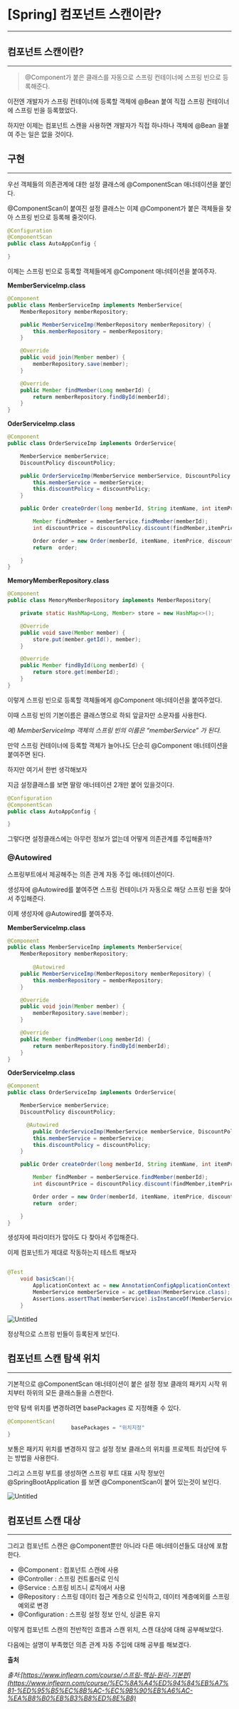 # [Spring] 컴포넌트 스캔이란?

---

## 컴포넌트 스캔이란?

---

> @Component가 붙은 클래스를 자동으로 스프링 컨테이너에 스프링 빈으로 등록해준다.
> 

이전엔 개발자가 스프링 컨테이너에 등록할 객체에 @Bean 붙여 직접 스프링 컨테이너에 스프링 빈을 등록했었다.

하지만 이제는 컴포넌트 스캔을 사용하면 개발자가 직접 하나하나 객체에 @Bean 을붙여 주는 일은 없을 것이다.

 

## 구현

---

우선 객체들의 의존관계에 대한 설정 클래스에 @ComponentScan 애너테이션을 붙인다.

@ComponentScan이 붙여진 설정 클래스는 이제 @Component가 붙은 객체들을 찾아 스프링 빈으로 등록해 줄것이다. 

```java
@Configuration
@ComponentScan
public class AutoAppConfig {

}
```

이제는 스프링 빈으로 등록할 객체들에게 @Component 애너테이션을 붙여주자.

**MemberServiceImp.class**

```java
@Component
public class MemberServiceImp implements MemberService{
    MemberRepository memberRepository;

    public MemberServiceImp(MemberRepository memberRepository) {
        this.memberRepository = memberRepository;
    }

    @Override
    public void join(Member member) {
        memberRepository.save(member);
    }

    @Override
    public Member findMember(Long memberId) {
        return memberRepository.findById(memberId);
    }
}
```

**OderServiceImp.class**

```java
@Component
public class OrderServiceImp implements OrderService{

    MemberService memberService;
    DiscountPolicy discountPolicy;

    public OrderServiceImp(MemberService memberService, DiscountPolicy discountPolicy){
        this.memberService = memberService;
        this.discountPolicy = discountPolicy;
    }

    public Order createOrder(long memberId, String itemName, int itemPrice) {

        Member findMember = memberService.findMember(memberId);
        int discountPrice = discountPolicy.discount(findMember,itemPrice);

        Order order = new Order(memberId, itemName, itemPrice, discountPrice);
        return  order;

    }
}
```

**MemoryMemberRepository.class**

```java
@Component
public class MemoryMemberRepository implements MemberRepository{

    private static HashMap<Long, Member> store = new HashMap<>();

    @Override
    public void save(Member member) {
        store.put(member.getId(), member);
    }

    @Override
    public Member findById(Long memberId) {
        return store.get(memberId);
    }
}
```

이렇게 스프링 빈으로 등록할 객체들에게 @Component 애너테이션을 붙여주었다.

이때 스프링 빈의 기본이름은 클래스명으로 하되 앞글자만 소문자를 사용한다.

*예) MemberServiceImp 객체의 스프링 빈의 이름은 “memberService” 가 된다.*

만약 스프링 컨테이너에 등록할 객체가 늘어나도 단순히 @Component 애너테이션을 붙여주면 된다.

하지만 여기서 한번 생각해보자

지금 설정클래스를 보면 딸랑 애너테이션 2개만 붙어 있을것이다.

```java
@Configuration
@ComponentScan
public class AutoAppConfig {

}
```

그렇다면 설정클래스에는 아무런 정보가 없는데 어떻게 의존관계를 주입해줄까?

### @Autowired

스프링부트에서 제공해주는 의존 관계 자동 주입 애너테이션이다.

생성자에 @Autowired를 붙여주면 스프링 컨테이너가 자동으로 해당 스프링 빈을 찾아서 주입해준다.

이제 생성자에 @Autowired를 붙여주자.

**MemberServiceImp.class**

```java
@Component
public class MemberServiceImp implements MemberService{
    MemberRepository memberRepository;
	
		@Autowired
    public MemberServiceImp(MemberRepository memberRepository) {
        this.memberRepository = memberRepository;
    }

    @Override
    public void join(Member member) {
        memberRepository.save(member);
    }

    @Override
    public Member findMember(Long memberId) {
        return memberRepository.findById(memberId);
    }
}
```

**OderServiceImp.class**

```java
@Component
public class OrderServiceImp implements OrderService{

    MemberService memberService;
    DiscountPolicy discountPolicy;

	  @Autowired
		public OrderServiceImp(MemberService memberService, DiscountPolicy discountPolicy){
        this.memberService = memberService;
        this.discountPolicy = discountPolicy;
    }

    public Order createOrder(long memberId, String itemName, int itemPrice) {

        Member findMember = memberService.findMember(memberId);
        int discountPrice = discountPolicy.discount(findMember,itemPrice);

        Order order = new Order(memberId, itemName, itemPrice, discountPrice);
        return  order;

    }
}
```

생성자에 파라미터가 많아도 다 찾아서 주입해준다.

이제 컴포넌트가 제대로 작동하는지 테스트 해보자

```java

@Test
    void basicScan(){
        ApplicationContext ac = new AnnotationConfigApplicationContext(AutoAppConfig.class);
        MemberService memberService = ac.getBean(MemberService.class);
        Assertions.assertThat(memberService).isInstanceOf(MemberService.class);
    }
```

![Untitled](%5BSpring%5D%20%E1%84%8F%E1%85%A5%E1%86%B7%E1%84%91%E1%85%A9%E1%84%82%E1%85%A5%E1%86%AB%E1%84%90%E1%85%B3%20%E1%84%89%E1%85%B3%E1%84%8F%E1%85%A2%E1%86%AB%E1%84%8B%E1%85%B5%E1%84%85%E1%85%A1%E1%86%AB%20f3d532d8b6fc42d99ce224e648d99b6d/Untitled.png)

정상적으로 스프링 빈들이 등록된게 보인다.

## 컴포넌트 스캔 탐색 위치

---

기본적으로 @ComponentScan 애너테이션이 붙은 설정 정보 클래의 패키지 시작 위치부터 하위의 모든 클래스들을 스캔한다.

만약 탐색 위치를 변경하려면 basePackages 로 지정해줄 수 있다.

```java
@ComponentScan(
					basePackages = "위치지정"
}
```

보통은 패키지 위치를 변경하지 않고 설정 정보 클래스의 위치를 프로젝트 최상단에 두는 방법을 사용한다.

그리고 스프링 부트를 생성하면 스프링 부트 대표 시작 정보인 @SpringBootApplication 를 보면 @ComponentScan이 붙어 있는것이 보인다.

![Untitled](%5BSpring%5D%20%E1%84%8F%E1%85%A5%E1%86%B7%E1%84%91%E1%85%A9%E1%84%82%E1%85%A5%E1%86%AB%E1%84%90%E1%85%B3%20%E1%84%89%E1%85%B3%E1%84%8F%E1%85%A2%E1%86%AB%E1%84%8B%E1%85%B5%E1%84%85%E1%85%A1%E1%86%AB%20f3d532d8b6fc42d99ce224e648d99b6d/Untitled%201.png)

## 컴포넌트 스캔 대상

---

그리고 컴포넌트 스캔은 @Component뿐만 아니라 다른 애너테이션들도 대상에 포함한다.

- @Component : 컴포넌트 스캔에 사용
- @Controller : 스프링 컨트롤러로 인식
- @Service : 스프링 비즈니 로직에서 사용
- @Repository : 스프링 데이터 접근 계층으로 인식하고, 데이터 계층예외를 스프링 예외로 변경
- @Configuration : 스프링 설정 정보 인식, 싱글톤 유지

이렇게 컴포넌트 스캔의 전반적인 흐름과 스캔 위치, 스캔 대상에 대해 공부해보았다.

다음에는 설명이 부족했던 의존 관계 자동 주입에 대해 공부를 해보겠다.

**출처**

*출처:[https://www.inflearn.com/course/스프링-핵심-원리-기본편](https://www.inflearn.com/course/%EC%8A%A4%ED%94%84%EB%A7%81-%ED%95%B5%EC%8B%AC-%EC%9B%90%EB%A6%AC-%EA%B8%B0%EB%B3%B8%ED%8E%B8)*